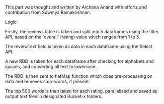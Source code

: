 
This part was thought and written by Archana Anand with efforts and contribution from Sowmya Ramakrishnan.

Logic:

Firstly, the reviews table is taken and split into 5 dataframes using the filter API, based on the 'overall' (rating) value which ranges from 1 to 5. 

The reviewText field is taken as data in each dataframe using the Select API.

A new RDD is taken for each dataframe after checking for alphabets and spaces, and converting all text to lowercase.

The RDD is then sent to flatMap function which does pre-processing on data and removes stop-words, if present.

The top 500 words is then taken for each rating, parallelized and saved as output text files in designated Bucket-x folders. 

